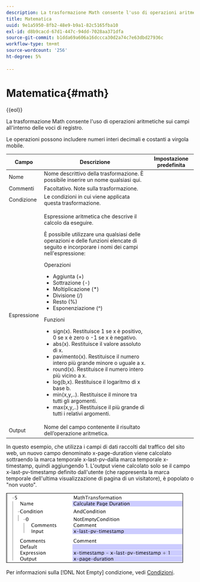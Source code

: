 ```yaml
---
description: La trasformazione Math consente l'uso di operazioni aritmetiche sui campi all'interno delle voci di registro.
title: Matematica
uuid: 9e1a5950-8fb2-48e9-b9a1-82c5165fba10
exl-id: d8b9cacd-67d1-447c-94dd-7028aa371dfa
source-git-commit: b1dda69a606a16dccca30d2a74c7e63dbd27936c
workflow-type: tm+mt
source-wordcount: '256'
ht-degree: 5%

---
```


# Matematica{#math}

{{eol}}

La trasformazione Math consente l&#39;uso di operazioni aritmetiche sui campi all&#39;interno delle voci di registro.

Le operazioni possono includere numeri interi decimali e costanti a virgola mobile.

<table id="table_FDF3DDF1960E43E391A67C9DC2A0E302"> 
 <thead> 
  <tr> 
   <th colname="col1" class="entry"> Campo </th> 
   <th colname="col2" class="entry"> Descrizione </th> 
   <th colname="col3" class="entry"> Impostazione predefinita </th> 
  </tr> 
 </thead>
 <tbody> 
  <tr> 
   <td colname="col1"> Nome </td> 
   <td colname="col2"> Nome descrittivo della trasformazione. È possibile inserire un nome qualsiasi qui. </td> 
   <td colname="col3"></td> 
  </tr> 
  <tr> 
   <td colname="col1"> Commenti </td> 
   <td colname="col2"> Facoltativo. Note sulla trasformazione. </td> 
   <td colname="col3"></td> 
  </tr> 
  <tr> 
   <td colname="col1"> Condizione </td> 
   <td colname="col2"> Le condizioni in cui viene applicata questa trasformazione. </td> 
   <td colname="col3"></td> 
  </tr> 
  <tr> 
   <td colname="col1"> Espressione </td> 
   <td colname="col2"> <p>Espressione aritmetica che descrive il calcolo da eseguire. </p> <p> È possibile utilizzare una qualsiasi delle operazioni e delle funzioni elencate di seguito e incorporare i nomi dei campi nell'espressione: </p> <p> Operazioni 
     <ul id="ul_DB5915FADA0A41A3B11F1F48615F40A9">
      <li id="li_CA9EA97243F04760A81313C17EE057B3"> Aggiunta (+) </li>
      <li id="li_908A272EBA2340098C20F22AA8D9ED26"> Sottrazione (-) </li>
      <li id="li_C62257FF3AAB436D9148BBEA441621D7"> Moltiplicazione (*) </li>
      <li id="li_B5A9EAB3E49D4CB9A297172199F23542"> Divisione (/) </li>
      <li id="li_D2D2B51DB2C8412A9B6F9D5F3CC03F8A"> Resto (%) </li>
      <li id="li_07E7E368FFD2437A852B785E159848E5"> Esponenziazione (^) </li>
     </ul></p> <p>Funzioni 
     <ul id="ul_E335AE8D684340AA998C4A2633FFDEE1">
      <li id="li_E036FF0B5DF244DDBFEDA9BFEDC62251"> sign(x). Restituisce 1 se x è positivo, 0 se x è zero o -1 se x è negativo. </li>
      <li id="li_90CD8899DDC14778A95930C2768C82BC"> abs(x). Restituisce il valore assoluto di x. </li>
      <li id="li_F4AF23F343F74BD88B7166B1C2BB065E"> pavimento(x). Restituisce il numero intero più grande minore o uguale a x. </li>
      <li id="li_A31379A3659240C3A629BFAF19A6DDF1"> round(x). Restituisce il numero intero più vicino a x. </li>
      <li id="li_9C0A0F3A4A304026B543F2A64B98B922"> log(b,x). Restituisce il logaritmo di x base b. </li>
      <li id="li_124D62C2CA5A42CBBCC5DB18FAA8920E"> min(x,y,..). Restituisce il minore tra tutti gli argomenti. </li>
      <li id="li_3B7B9FC1C0BF4E7688F9F49130B97B7F"> max(x,y,..) Restituisce il più grande di tutti i relativi argomenti. </li>
     </ul></p> </td> 
   <td colname="col3"></td> 
  </tr> 
  <tr> 
   <td colname="col1"> Output </td> 
   <td colname="col2"> Nome del campo contenente il risultato dell’operazione aritmetica. </td> 
   <td colname="col3"></td> 
  </tr> 
 </tbody> 
</table>

In questo esempio, che utilizza i campi di dati raccolti dal traffico del sito web, un nuovo campo denominato x-page-duration viene calcolato sottraendo la marca temporale x-last-pv-dalla marca temporale x-timestamp, quindi aggiungendo 1. L&#39;output viene calcolato solo se il campo x-last-pv-timestamp definito dall&#39;utente (che rappresenta la marca temporale dell&#39;ultima visualizzazione di pagina di un visitatore), è popolato o &quot;non vuoto&quot;.

![](assets/cfg_TransformationType_Math.png)

Per informazioni sulla [!DNL Not Empty] condizione, vedi [Condizioni](../../../../../home/c-dataset-const-proc/c-conditions/c-abt-cond.md).
